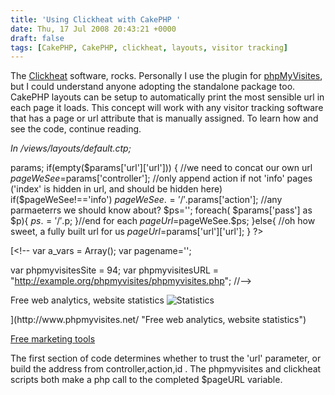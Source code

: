 ```yaml
---
title: 'Using Clickheat with CakePHP '
date: Thu, 17 Jul 2008 20:43:21 +0000
draft: false
tags: [CakePHP, CakePHP, clickheat, layouts, visitor tracking]
---
```


The [Clickheat](http://www.labsmedia.com/clickheat/index.html) software, rocks. Personally I use the plugin for [phpMyVisites](http://www.phpmyvisites.us/downloads.html), but I could understand anyone adopting the standalone package too. CakePHP layouts can be setup to automatically print the most sensible url in each page it loads. This concept will work with any visitor tracking software that has a page or url attribute that is manually assigned. To learn how and see the code, continue reading.

_In /views/layouts/default.ctp;_

params;
if(empty($params\['url'\]\['url'\])) {
	//we need to concat our own url
	$pageWeSee=$params\['controller'\];
	//only append action if not 'info' pages ('index' is hidden in url, and should be hidden here)
	if($pageWeSee!=='info') $pageWeSee.='/'.$params\['action'\];
	//any parmaeterrs we should know about?
	$ps='';
	foreach( $params\['pass'\] as $p){
		$ps.='/'.$p;
	}//end for each
	$pageUrl=$pageWeSee.$ps;
}else{
	//oh how sweet, a fully built url for us
	$pageUrl=$params\['url'\]\['url'\];
}
?>

 [<!--
var a_vars = Array();
var pagename='<?php echo $pageUrl; ?>';

var phpmyvisitesSite = 94;
var phpmyvisitesURL = "http://example.org/phpmyvisites/phpmyvisites.php";
//--> 

<p>Free web analytics, website statistics
<img src="http://example.org/phpmyvisites/phpmyvisites.php" alt="Statistics" style="border:0" />
</p>](http://www.phpmyvisites.net/ "Free web analytics, website statistics")
 

<a href="http://www.labsmedia.com/index.html">Free marketing tools</a>

<!--
clickHeatSite = 93;clickHeatGroup = '<?php echo $pageUrl; ?>';clickHeatServer = 'http://example.com/phpmyvisites/plugins/clickheat/libs/clickpmv.php';initClickHeat(); //--> 

The first section of code determines whether to trust the 'url' parameter, or build the address from controller,action,id . The phpmyvisites and clickheat scripts both make a php call to the completed $pageURL variable.
